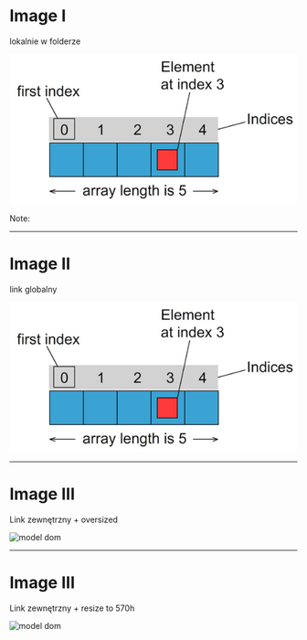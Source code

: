 # Image I

lokalnie w folderze

![model dom](includes/1_example/src/array-1.png)

Note:

---

# Image II

link globalny

![model dom](src/array-1.png)

---

# Image III

Link zewnętrzny + oversized

![model dom](https://picsum.photos/2000/2000)

---

# Image III

Link zewnętrzny + resize to 570h

<div class="c-img-resize" style="height: 570px;" >

![model dom](https://picsum.photos/2000/2000)

</div>

